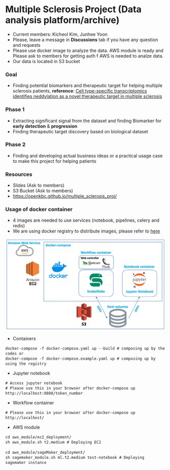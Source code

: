 # Multiple Sclerosis Project (Data analysis platform/archive)

* Current members: Kicheol Kim, Junhee Yoon
* Please, leave a message in **Discussions** tab if you have any question and requests
* Please use docker image to analyze the data. AWS module is ready and Please ask to members for getting auth f AWS is needed to analze data.
* Our data is located in S3 bucket

### Goal
* Finding potential biomarkers and therapeutic target for helping multiple sclerosis patients, **reference**: [Cell type-specific transcriptomics identifies neddylation as a novel therapeutic target in multiple sclerosis](https://pubmed.ncbi.nlm.nih.gov/33374005/)

### Phase 1
* Extracting significant signal from the dataset and finding Biomarker for **early detection** & **progression**
* Finding therapeutic target discovery based on biological dataset

### Phase 2
* Finding and developing actual business ideas or a practical usage case to make this project for helping patients

### Resources
* Slides (Ask to members)
* S3 Bucket (Ask to members)
* https://openkbc.github.io/multiple_sclerosis_proj/

### Usage of docker container
* 4 images are needed to use services (notebook, pipelines, celery and redis)
* We are using docker registry to distribute images, please refer to [here](https://hub.docker.com/repository/docker/swiri021/openkbc_msproject/general)

![overview](README_resource/overview_recent.png)

* Containers
```shell
docker-compose -f docker-compose.yaml up --build # composing up by the codes or
docker-compose -f docker-compose.example.yaml up # composing up by using the registry
```

* Jupyter notebook
```
# Access jupyter notebook
# Please use this in your browser after docker-compose up 
http://localhost:8888/token_number
```

* Workflow container
```
# Please use this in your browser after docker-compose up
http://localhost/
```

* AWS module
```shell
cd aws_module/ec2_deployment/
sh aws_module.sh t2.medium # Deploying EC2

cd aws_module/sageMaker_deployment/
sh sagemaker_module.sh ml.t2.medium test-notebook # Deploying sagemaker instance
```